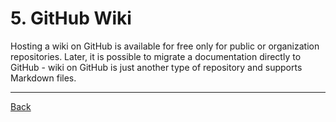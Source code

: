 # 5. GitHub Wiki

Hosting a wiki on GitHub is available for free only for public or organization
repositories. Later, it is possible to migrate a documentation directly to
GitHub - wiki on GitHub is just another type of repository and supports
Markdown files.

---

[Back](index.md)